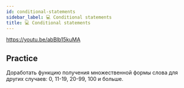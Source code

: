 ```yaml
---
id: conditional-statements
sidebar_label: 💻 Conditional statements 
title: 💻 Conditional statements 
---
```


https://youtu.be/abBlb15kuMA

## Practice 

Доработать функцию получения множественной формы слова для других случаев: 0, 11-19, 20-99, 100 и больше. 
